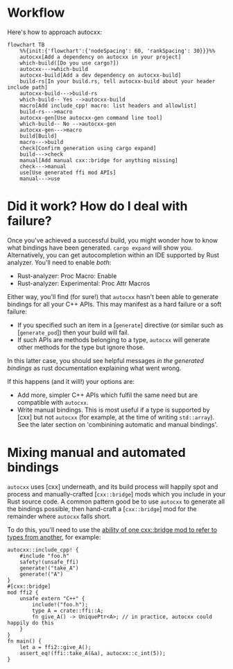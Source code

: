 # Workflow

Here's how to approach autocxx:

```mermaid
flowchart TB
    %%{init:{'flowchart':{'nodeSpacing': 60, 'rankSpacing': 30}}}%%
    autocxx[Add a dependency on autocxx in your project]
    which-build([Do you use cargo?])
    autocxx--->which-build
    autocxx-build[Add a dev dependency on autocxx-build]
    build-rs[In your build.rs, tell autocxx-build about your header include path]
    autocxx-build--->build-rs
    which-build-- Yes -->autocxx-build
    macro[Add include_cpp! macro: list headers and allowlist]
    build-rs--->macro
    autocxx-gen[Use autocxx-gen command line tool]
    which-build-- No -->autocxx-gen
    autocxx-gen--->macro
    build[Build]
    macro--->build
    check[Confirm generation using cargo expand]
    build--->check
    manual[Add manual cxx::bridge for anything missing]
    check--->manual
    use[Use generated ffi mod APIs]
    manual--->use
```

# Did it work? How do I deal with failure?

Once you've achieved a successful build, you might wonder how to know what
bindings have been generated. `cargo expand` will show you. Alternatively,
you can get autocompletion within an IDE supported by Rust analyzer. You'll
need to enable _both_:
* Rust-analyzer: Proc Macro: Enable
* Rust-analyzer: Experimental: Proc Attr Macros

Either way, you'll find (for sure!) that `autocxx` hasn't been able to generate
bindings for all your C++ APIs. This may manifest as a hard failure or a soft
failure:
* If you specified such an item in a [`generate`] directive (or similar such
  as [`generate_pod`]) then your build will fail.
* If such APIs are methods belonging to a type, `autocxx` will generate other
  methods for the type but ignore those.

In this latter case, you should see helpful messages _in the generated bindings_
as rust documentation explaining what went wrong.

If this happens (and it will!) your options are:
* Add more, simpler C++ APIs which fulfil the same need but are compatible with
  `autocxx`.
* Write manual bindings. This is most useful if a type is supported by [cxx]
  but not `autocxx` (for example, at the time of writing `std::array`). See
  the later section on 'combinining automatic and manual bindings'.

# Mixing manual and automated bindings

`autocxx` uses [cxx] underneath, and its build process will happily spot and
process and manually-crafted [`cxx::bridge`] mods which you include in your
Rust source code. A common pattern good be to use `autocxx` to generate
all the bindings possible, then hand-craft a [`cxx::bridge`] mod for the
remainder where `autocxx` falls short.

To do this, you'll need to use the [ability of one cxx::bridge mod to refer to types from another](https://cxx.rs/extern-c++.html#reusing-existing-binding-types),
for example:

```rust,ignore
autocxx::include_cpp! {
    #include "foo.h"
    safety!(unsafe_ffi)
    generate!("take_A")
    generate!("A")
}
#[cxx::bridge]
mod ffi2 {
    unsafe extern "C++" {
        include!("foo.h");
        type A = crate::ffi::A;
        fn give_A() -> UniquePtr<A>; // in practice, autocxx could happily do this
    }
}
fn main() {
    let a = ffi2::give_A();
    assert_eq!(ffi::take_A(&a), autocxx::c_int(5));
}
```